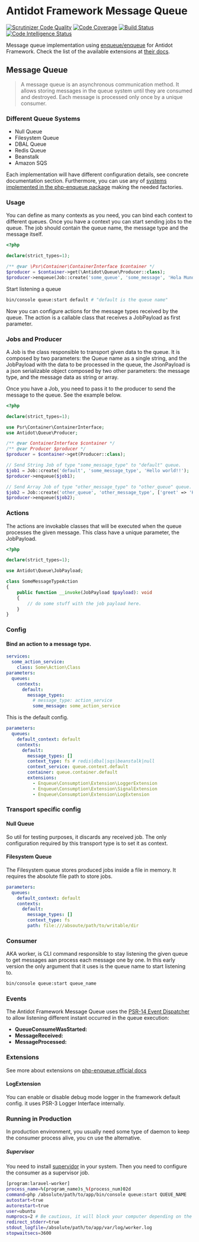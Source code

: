# Antidot Framework Message Queue

[![Scrutinizer Code Quality](https://scrutinizer-ci.com/g/antidot-framework/message-queue/badges/quality-score.png?b=master)](https://scrutinizer-ci.com/g/antidot-framework/message-queue/?branch=master)
[![Code Coverage](https://scrutinizer-ci.com/g/antidot-framework/message-queue/badges/coverage.png?b=master)](https://scrutinizer-ci.com/g/antidot-framework/message-queue/?branch=master)
[![Build Status](https://scrutinizer-ci.com/g/antidot-framework/message-queue/badges/build.png?b=master)](https://scrutinizer-ci.com/g/antidot-framework/message-queue/build-status/master)
[![Code Intelligence Status](https://scrutinizer-ci.com/g/antidot-framework/message-queue/badges/code-intelligence.svg?b=master)](https://scrutinizer-ci.com/code-intelligence)

Message queue implementation using [enqueue/enqueue](https://github.com/php-enqueue/enqueue-dev) for Antidot Framework.
Check the list of the available extensions at [their docs](https://github.com/php-enqueue/enqueue-dev/blob/master/docs/client/supported_brokers.md).

## Message Queue

> A message queue is an asynchronous communication method. It allows storing messages in the queue system until they are consumed and destroyed. 
>Each message is processed only once by a unique consumer.

### Different Queue Systems

* Null Queue
* Filesystem Queue
* DBAL Queue
* Redis Queue
* Beanstalk
* Amazon SQS

Each implementation will have different configuration details, see concrete documentation section. Furthermore, 
you can use any of [systems implemented in the php-enqueue package](https://php-enqueue.github.io/transport) making the needed factories.

### Usage

You can define as many contexts as you need, you can bind each context to different queues.
Once you have a context you can start sending jobs to the queue. 
The job should contain the queue name, the message type and the message itself.

```php
<?php

declare(strict_types=1);

/** @var \Psr\Container\ContainerInterface $container */
$producer = $container->get(\Antidot\Queue\Producer::class);
$producer->enqueue(Job::create('some_queue', 'some_message', 'Hola Mundo!!')); 
```

Start listening a queue

```bash
bin/console queue:start default # "default is the queue name"
```

Now you can configure actions for the message types received by the queue. 
The action is a callable class that receives a JobPayload as first parameter.

### Jobs and Producer

A Job is the class responsible to transport given data to the queue. It is composed by two parameters:
the Queue name as a single string, and the JobPayload with the data to be processed in the queue, 
the JsonPayload is a json serializable object composed by two other parameters:
the message type, and the message data as string or array.

Once you have a Job, you need to pass it to the producer to send the message to the queue. See the example below.

```php
<?php

declare(strict_types=1);

use Psr\Container\ContainerInterface;
use Antidot\Queue\Producer;

/** @var ContainerInterface $container */
/** @var Producer $producer */
$producer = $container->get(Producer::class);

// Send String Job of type "some_message_type" to "default" queue.
$job1 = Job::create('default', 'some_message_type', 'Hello world!!');
$producer->enqueue($job1);

// Send Array Job of type "other_message_type" to "other_queue" queue.
$job2 = Job::create('other_queue', 'other_message_type', ['greet' => 'Hello world!!']);
$producer->enqueue($job2);

```

### Actions

The actions are invokable classes that will be executed when the queue processes the given message. This class have a unique parameter, the JobPayload. 


```php
<?php

declare(strict_types=1);

use Antidot\Queue\JobPayload;

class SomeMessageTypeAction
{
    public function __invoke(JobPayload $payload): void
    {
        // do some stuff with the job payload here.
    }
}
```

### Config

#### Bind an action to a message type.

```yaml
services:
  some_action_service:
    class: Some\Action\Class
parameters:
  queues:
    contexts:
      default:
        message_types:
          # message_type: action_service
          some_message: some_action_service
```

This is the default config.

```yaml
parameters:
  queues:
    default_context: default
    contexts:
      default:
        message_types: []
        context_type: fs # redis|dbal|sqs|beanstalk|null
        context_service: queue.context.default
        container: queue.container.default
        extensions:
          - Enqueue\Consumption\Extension\LoggerExtension
          - Enqueue\Consumption\Extension\SignalExtension
          - Enqueue\Consumption\Extension\LogExtension
```

### Transport specific config

#### Null Queue

So util for testing purposes, it discards any received job. The only configuration required by this transport type is to set it as context.

#### Filesystem Queue

The Filesystem queue stores produced jobs inside a file in memory. It requires the absolute file path to store jobs.

```yaml
parameters:
  queues:
    default_context: default
    contexts:
      default:
        message_types: []
        context_type: fs
        path: file:///absoute/path/to/writable/dir
```

### Consumer

AKA worker, is CLI command responsible to stay listening the given queue to get messages aan process each message one by one. 
In this early version the only argument that it uses is the queue name to start listening to.  

```bash
bin/console queue:start queue_name
```

### Events

The Antidot Framework Message Queue uses the [PSR-14 Event Dispatcher]() to allow listening different instant occurred in the queue execution:

* **QueueConsumeWasStarted:**
* **MessageReceived:**
* **MessageProcessed:**

### Extensions

See more about extensions on [php-enqueue official docs](https://php-enqueue.github.io/consumption/extensions/)

#### LogExtension

You can enable or disable debug mode logger in the framework default config. it uses PSR-3 Logger Interface internally.

### Running in Production

In production environment, you usually need some type of daemon to keep the consumer process alive, you cn use the alternative.

##### Supervisor

You need to install [supervidor](http://supervisord.org/installing.html) in your system. Then you need to configure the consumer as a supervisor job.

```bash
[program:laravel-worker]
process_name=%(program_name)s_%(process_num)02d
command=php /absolute/path/to/app/bin/console queue:start QUEUE_NAME
autostart=true
autorestart=true
user=ubuntu
numprocs=2 # Be cautious, it will block your computer depending on the available simultaneous execution thread it has.
redirect_stderr=true
stdout_logfile=/absolute/path/to/app/var/log/worker.log
stopwaitsecs=3600
```
